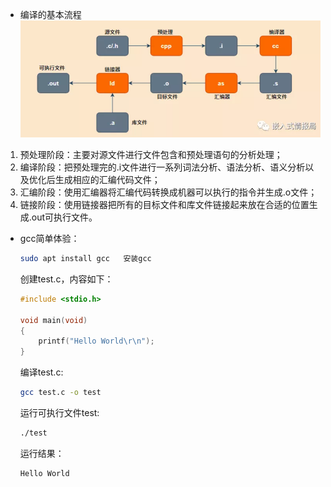 - 编译的基本流程![编译流程](.\image\编译流程.jpg)

1. 预处理阶段：主要对源文件进行文件包含和预处理语句的分析处理；
2. 编译阶段：把预处理完的.i文件进行一系列词法分析、语法分析、语义分析以及优化后生成相应的汇编代码文件；
3. 汇编阶段：使用汇编器将汇编代码转换成机器可以执行的指令并生成.o文件；
4. 链接阶段：使用链接器把所有的目标文件和库文件链接起来放在合适的位置生成.out可执行文件。



- gcc简单体验：

  ```bash
  sudo apt install gcc   安装gcc
  ```

  创建test.c，内容如下：

  ```c
  #include <stdio.h>
  
  void main(void)
  {
      printf("Hello World\r\n");
  }
  ```

  编译test.c:

  ```bash
  gcc test.c -o test
  ```

  运行可执行文件test:

  ```bash
  ./test
  ```

  运行结果：

  ```bash
  Hello World
  ```

  

